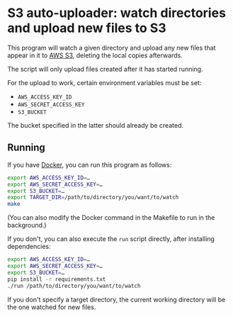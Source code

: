 S3 auto-uploader: watch directories and upload new files to S3
==============================================================

This program will watch a given directory and upload any new files that appear in it to [AWS S3](https://aws.amazon.com/s3/), deleting the local copies afterwards.

The script will only upload files created after it has started running.

For the upload to work, certain environment variables must be set:

- `AWS_ACCESS_KEY_ID`
- `AWS_SECRET_ACCESS_KEY`
- `S3_BUCKET`

The bucket specified in the latter should already be created.


Running
-------

If you have [Docker](https://docker.com/), you can run this program as follows:

```sh
export AWS_ACCESS_KEY_ID=…
export AWS_SECRET_ACCESS_KEY=…
export S3_BUCKET=…
export TARGET_DIR=/path/to/directory/you/want/to/watch
make
```

(You can also modify the Docker command in the Makefile to run in the background.)

If you don't, you can also execute the `run` script directly, after installing dependencies:

```sh
export AWS_ACCESS_KEY_ID=…
export AWS_SECRET_ACCESS_KEY=…
export S3_BUCKET=…
pip install -r requirements.txt
./run /path/to/directory/you/want/to/watch
```

If you don't specify a target directory, the current working directory will be the one watched for new files.
